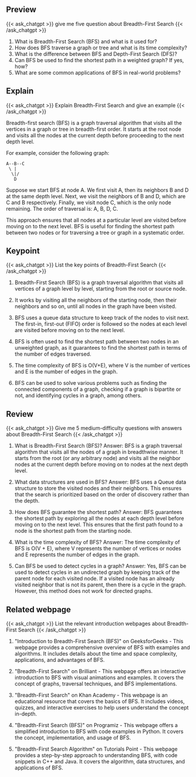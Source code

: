 ## Preview
{{< ask_chatgpt >}}
give me five question about Breadth-First Search
{{< /ask_chatgpt >}}



1. What is Breadth-First Search (BFS) and what is it used for?
2. How does BFS traverse a graph or tree and what is its time complexity?
3. What is the difference between BFS and Depth-First Search (DFS)?
4. Can BFS be used to find the shortest path in a weighted graph? If yes, how?
5. What are some common applications of BFS in real-world problems?   

## Explain
{{< ask_chatgpt >}}
Explain Breadth-First Search and give an example
{{< /ask_chatgpt >}}



Breadth-first search (BFS) is a graph traversal algorithm that visits all the vertices in a graph or tree in breadth-first order. It starts at the root node and visits all the nodes at the current depth before proceeding to the next depth level.

For example, consider the following graph:

    A--B--C
     \ |
      \|/
       D

Suppose we start BFS at node A. We first visit A, then its neighbors B and D at the same depth level. Next, we visit the neighbors of B and D, which are C and B respectively. Finally, we visit node C, which is the only node remaining. The order of traversal is: A, B, D, C.

This approach ensures that all nodes at a particular level are visited before moving on to the next level. BFS is useful for finding the shortest path between two nodes or for traversing a tree or graph in a systematic order.   

## Keypoint
{{< ask_chatgpt >}}
List the key points of Breadth-First Search
{{< /ask_chatgpt >}}



1. Breadth-First Search (BFS) is a graph traversal algorithm that visits all vertices of a graph level by level, starting from the root or source node.

2. It works by visiting all the neighbors of the starting node, then their neighbors and so on, until all nodes in the graph have been visited.

3. BFS uses a queue data structure to keep track of the nodes to visit next. The first-in, first-out (FIFO) order is followed so the nodes at each level are visited before moving on to the next level.

4. BFS is often used to find the shortest path between two nodes in an unweighted graph, as it guarantees to find the shortest path in terms of the number of edges traversed.

5. The time complexity of BFS is O(V+E), where V is the number of vertices and E is the number of edges in the graph.

6. BFS can be used to solve various problems such as finding the connected components of a graph, checking if a graph is bipartite or not, and identifying cycles in a graph, among others.   

## Review
{{< ask_chatgpt >}}
Give me 5 medium-difficulty questions with answers about Breadth-First Search
{{< /ask_chatgpt >}}



1. What is Breadth-First Search (BFS)?
Answer: BFS is a graph traversal algorithm that visits all the nodes of a graph in breadthwise manner. It starts from the root (or any arbitrary node) and visits all the neighbor nodes at the current depth before moving on to nodes at the next depth level.

2. What data structures are used in BFS?
Answer: BFS uses a Queue data structure to store the visited nodes and their neighbors. This ensures that the search is prioritized based on the order of discovery rather than the depth.

3. How does BFS guarantee the shortest path?
Answer: BFS guarantees the shortest path by exploring all the nodes at each depth level before moving on to the next level. This ensures that the first path found to a node is the shortest path from the starting node.

4. What is the time complexity of BFS?
Answer: The time complexity of BFS is O(V + E), where V represents the number of vertices or nodes and E represents the number of edges in the graph.

5. Can BFS be used to detect cycles in a graph?
Answer: Yes, BFS can be used to detect cycles in an undirected graph by keeping track of the parent node for each visited node. If a visited node has an already visited neighbor that is not its parent, then there is a cycle in the graph. However, this method does not work for directed graphs.   

## Related webpage
{{< ask_chatgpt >}}
List the relevant introduction webpages about Breadth-First Search
{{< /ask_chatgpt >}}



1) "Introduction to Breadth-First Search (BFS)" on GeeksforGeeks - This webpage provides a comprehensive overview of BFS with examples and algorithms. It includes details about the time and space complexity, applications, and advantages of BFS.

2) "Breadth-First Search" on Brilliant - This webpage offers an interactive introduction to BFS with visual animations and examples. It covers the concept of graphs, traversal techniques, and BFS implementations.

3) "Breadth-First Search" on Khan Academy - This webpage is an educational resource that covers the basics of BFS. It includes videos, quizzes, and interactive exercises to help users understand the concept in-depth.

4) "Breadth-First Search (BFS)" on Programiz - This webpage offers a simplified introduction to BFS with code examples in Python. It covers the concept, implementation, and usage of BFS.

5) "Breadth-First Search Algorithm" on Tutorials Point - This webpage provides a step-by-step approach to understanding BFS, with code snippets in C++ and Java. It covers the algorithm, data structures, and applications of BFS.   

